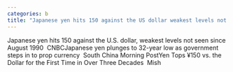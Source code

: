 ```yaml
---
categories: b
title: "Japanese yen hits 150 against the US dollar weakest levels not seen since August 1990  CNBC"
---
```

Japanese yen hits 150 against the U.S. dollar, weakest levels not seen since August 1990&nbsp;&nbsp;CNBCJapanese yen plunges to 32-year low as government steps in to prop currency&nbsp;&nbsp;South China Morning PostYen Tops ¥150 vs. the Dollar for the First Time in Over Three Decades&nbsp;&nbsp;Mish